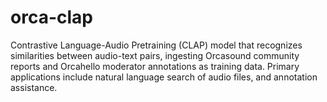# orca-clap
Contrastive Language-Audio Pretraining (CLAP) model that recognizes similarities between audio-text pairs, ingesting Orcasound community reports and Orcahello moderator annotations as training data. Primary applications include natural language search of audio files, and annotation assistance.
